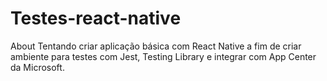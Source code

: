 # Testes-react-native
About Tentando criar aplicação básica com React Native a fim de criar ambiente para testes com Jest, Testing Library e integrar com App Center da Microsoft.

